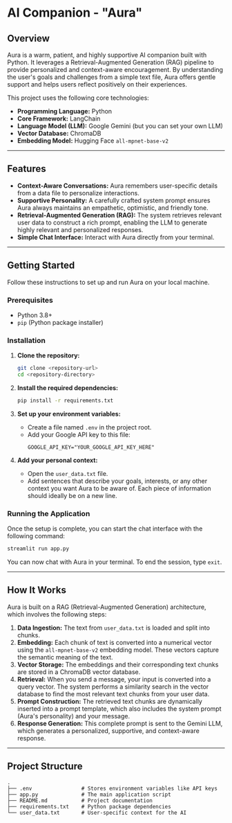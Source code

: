 # AI Companion - "Aura"

## Overview

Aura is a warm, patient, and highly supportive AI companion built with Python. It leverages a Retrieval-Augmented Generation (RAG) pipeline to provide personalized and context-aware encouragement. By understanding the user's goals and challenges from a simple text file, Aura offers gentle support and helps users reflect positively on their experiences.

This project uses the following core technologies:
- **Programming Language:** Python
- **Core Framework:** LangChain
- **Language Model (LLM):** Google Gemini (but you can set your own LLM)
- **Vector Database:** ChromaDB
- **Embedding Model:** Hugging Face `all-mpnet-base-v2`

---

## Features

- **Context-Aware Conversations:** Aura remembers user-specific details from a data file to personalize interactions.
- **Supportive Personality:** A carefully crafted system prompt ensures Aura always maintains an empathetic, optimistic, and friendly tone.
- **Retrieval-Augmented Generation (RAG):** The system retrieves relevant user data to construct a rich prompt, enabling the LLM to generate highly relevant and personalized responses.
- **Simple Chat Interface:** Interact with Aura directly from your terminal.

---

## Getting Started

Follow these instructions to set up and run Aura on your local machine.

### Prerequisites

- Python 3.8+
- `pip` (Python package installer)

### Installation

1.  **Clone the repository:**
    ```bash
    git clone <repository-url>
    cd <repository-directory>
    ```

2.  **Install the required dependencies:**
    ```bash
    pip install -r requirements.txt
    ```

3.  **Set up your environment variables:**
    - Create a file named `.env` in the project root.
    - Add your Google API key to this file:
      ```
      GOOGLE_API_KEY="YOUR_GOOGLE_API_KEY_HERE"
      ```

4.  **Add your personal context:**
    - Open the `user_data.txt` file.
    - Add sentences that describe your goals, interests, or any other context you want Aura to be aware of. Each piece of information should ideally be on a new line.

### Running the Application

Once the setup is complete, you can start the chat interface with the following command:

```bash
streamlit run app.py
```

You can now chat with Aura in your terminal. To end the session, type `exit`.

---

## How It Works

Aura is built on a RAG (Retrieval-Augmented Generation) architecture, which involves the following steps:

1.  **Data Ingestion:** The text from `user_data.txt` is loaded and split into chunks.
2.  **Embedding:** Each chunk of text is converted into a numerical vector using the `all-mpnet-base-v2` embedding model. These vectors capture the semantic meaning of the text.
3.  **Vector Storage:** The embeddings and their corresponding text chunks are stored in a ChromaDB vector database.
4.  **Retrieval:** When you send a message, your input is converted into a query vector. The system performs a similarity search in the vector database to find the most relevant text chunks from your user data.
5.  **Prompt Construction:** The retrieved text chunks are dynamically inserted into a prompt template, which also includes the system prompt (Aura's personality) and your message.
6.  **Response Generation:** This complete prompt is sent to the Gemini LLM, which generates a personalized, supportive, and context-aware response.

---

## Project Structure

```
.
├── .env                # Stores environment variables like API keys
├── app.py              # The main application script
├── README.md           # Project documentation
├── requirements.txt    # Python package dependencies
└── user_data.txt       # User-specific context for the AI
```
